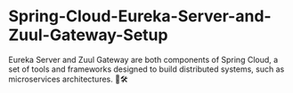 # Spring-Cloud-Eureka-Server-and-Zuul-Gateway-Setup
Eureka Server and Zuul Gateway are both components of Spring Cloud, a set of tools and frameworks designed to build distributed systems, such as microservices architectures. 🌟🛠️
